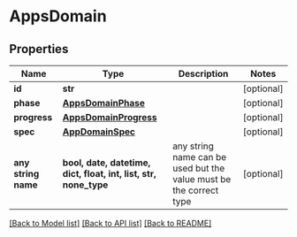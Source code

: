 # AppsDomain


## Properties
Name | Type | Description | Notes
------------ | ------------- | ------------- | -------------
**id** | **str** |  | [optional] 
**phase** | [**AppsDomainPhase**](AppsDomainPhase.md) |  | [optional] 
**progress** | [**AppsDomainProgress**](AppsDomainProgress.md) |  | [optional] 
**spec** | [**AppDomainSpec**](AppDomainSpec.md) |  | [optional] 
**any string name** | **bool, date, datetime, dict, float, int, list, str, none_type** | any string name can be used but the value must be the correct type | [optional]

[[Back to Model list]](../README.md#documentation-for-models) [[Back to API list]](../README.md#documentation-for-api-endpoints) [[Back to README]](../README.md)


